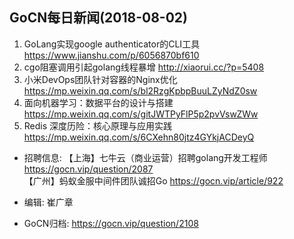 
## GoCN每日新闻(2018-08-02)

1. GoLang实现google authenticator的CLI工具 https://www.jianshu.com/p/6056870bf610
2. cgo阻塞调用引起golang线程暴增  http://xiaorui.cc/?p=5408
3. 小米DevOps团队针对容器的Nginx优化 https://mp.weixin.qq.com/s/bl2RzgKpbpBuuLZyNdZ0sw
4. 面向机器学习：数据平台的设计与搭建 https://mp.weixin.qq.com/s/gitJWTPyFlP5p2pvVswZWw
5. Redis 深度历险：核心原理与应用实践 https://mp.weixin.qq.com/s/6CXehn80jtz4GYkjACDeyQ

* 招聘信息:
  【上海】七牛云（商业运营）招聘golang开发工程师 https://gocn.vip/question/2087  
  【广州】蚂蚁金服中间件团队诚招Go https://gocn.vip/article/922

* 编辑: 崔广章
* GoCN归档: https://gocn.vip/question/2108
